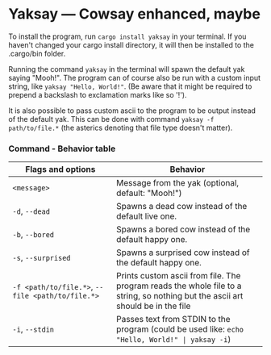 # Yaksay &mdash; Cowsay enhanced, maybe

To install the program, run `cargo install yaksay` in your terminal. If you haven't changed your cargo install directory, it will then be installed to the .cargo/bin folder.

Running the command `yaksay` in the terminal will spawn the default yak saying "Mooh!". The program can of course also be run with a custom input string, like `yaksay "Hello, World!"`. (Be aware that it might be required to prepend a backslash to exclamation marks like so '\!').

It is also possible to pass custom ascii to the program to be output instead of the default yak. This can be done with command `yaksay -f path/to/file.*` (the asterics denoting that file type doesn't matter).

### Command - Behavior table

| Flags and options                                | Behavior                                                                                                                        |
|--------------------------------------------------|---------------------------------------------------------------------------------------------------------------------------------|
| `<message>`                                      | Message from the yak (optional, default: "Mooh!")                                                                               |
| `-d`, `--dead`                                   | Spawns a dead cow instead of the default live one.                                                                              |
| `-b`, `--bored`                                  | Spawns a bored cow instead of the default happy one.                                                                            |
| `-s`, `--surprised`                              | Spawns a surprised cow instead of the default happy one.                                                                        |
| `-f <path/to/file.*>`, `--file <path/to/file.*>` | Prints custom ascii from file. The program reads the whole file to a string, so nothing but the ascii art should be in the file |
| `-i`, `--stdin`                                  | Passes text from STDIN to the program (could be used like: `echo "Hello, World!" \| yaksay -i`)                                 |
